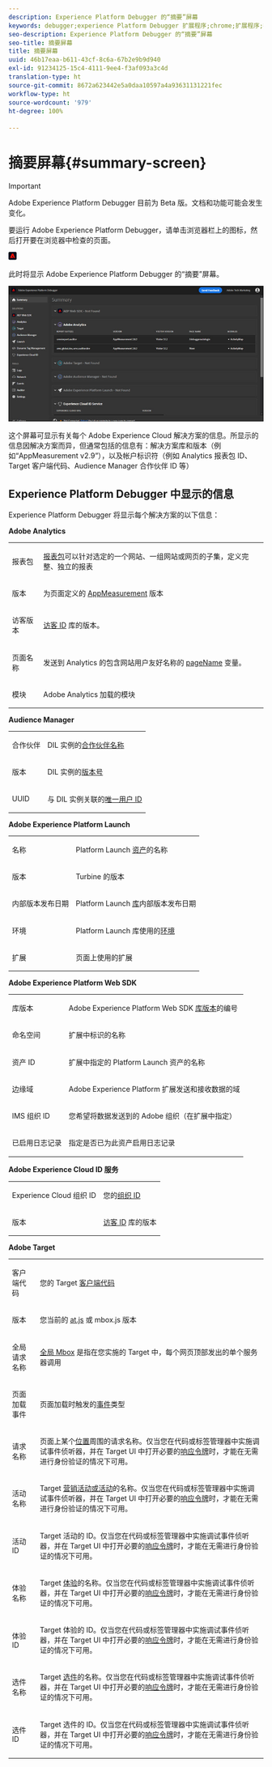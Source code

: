 ```yaml
---
description: Experience Platform Debugger 的“摘要”屏幕
keywords: debugger;experience Platform Debugger 扩展程序;chrome;扩展程序;摘要;调试;请求;摘要屏幕;解决方案;信息;analytics;target;dtm;audience manager;launch;id 服务
seo-description: Experience Platform Debugger 的“摘要”屏幕
seo-title: 摘要屏幕
title: 摘要屏幕
uuid: 46b17eaa-b611-43cf-8c6a-67b2e9b9d940
exl-id: 91234125-15c4-4111-9ee4-f3af093a3c4d
translation-type: ht
source-git-commit: 8672a623442e5a0daa10597a4a93631131221fec
workflow-type: ht
source-wordcount: '979'
ht-degree: 100%

---
```


# 摘要屏幕{#summary-screen}

>[!IMPORTANT]
>
>Adobe Experience Platform Debugger 目前为 Beta 版。文档和功能可能会发生变化。

要运行 Adobe Experience Platform Debugger，请单击浏览器栏上的图标，然后打开要在浏览器中检查的页面。

![](assets/start-icon.jpg)

此时将显示 Adobe Experience Platform Debugger 的“摘要”屏幕。

![](assets/summary.jpg)

这个屏幕可显示有关每个 Adobe Experience Cloud 解决方案的信息。所显示的信息因解决方案而异，但通常包括的信息有：解决方案库和版本（例如“AppMeasurement v2.9”），以及帐户标识符（例如 Analytics 报表包 ID、Target 客户端代码、Audience Manager 合作伙伴 ID 等）

## Experience Platform Debugger 中显示的信息

Experience Platform Debugger 将显示每个解决方案的以下信息：

**Adobe Analytics**

<table id="table_BEB9CC58E59D4D86BC895A8A51D84A2C"> 
 <tbody> 
  <tr> 
   <td colname="col1"> <p>报表包 </p> </td> 
   <td colname="col2"> <p><a href="https://experiencecloud.adobe.com/resources/help/zh_CN/reference/report_suites_admin.html" format="html" scope="external">报表包</a>可以针对选定的一个网站、一组网站或网页的子集，定义完整、独立的报表 </p> </td> 
  </tr> 
  <tr> 
   <td colname="col1"> <p>版本 </p> </td> 
   <td colname="col2"> <p>为页面定义的 <a href="https://experiencecloud.adobe.com/resources/help/zh_CN/sc/implement/appmeasure_mjs.html" format="html" scope="external">AppMeasurement</a> 版本 </p> </td> 
  </tr> 
  <tr> 
   <td colname="col1"> <p>访客版本 </p> </td> 
   <td colname="col2"> <p><a href="https://experiencecloud.adobe.com/resources/help/zh_CN/sc/implement/visid_analytics.html" format="html" scope="external">访客 ID</a> 库的版本。 </p> </td> 
  </tr> 
  <tr> 
   <td colname="col1"> <p>页面名称 </p> </td> 
   <td colname="col2"> <p>发送到 Analytics 的包含网站用户友好名称的 <a href="https://experiencecloud.adobe.com/resources/help/zh_CN/sc/implement/pageName.html" format="html" scope="external"> pageName</a> 变量。 </p> </td> 
  </tr> 
  <tr> 
   <td colname="col1"> <p>模块 </p> </td> 
   <td colname="col2"> <p>Adobe Analytics 加载的模块 </p> </td> 
  </tr> 
 </tbody> 
</table>

**Audience Manager**

<table id="table_784AEABADBDA4D14BB9A7A9CB9EF07C3"> 
 <tbody> 
  <tr> 
   <td colname="col1"> <p>合作伙伴 </p> </td> 
   <td colname="col2"> <p>DIL 实例的<a href="https://experiencecloud.adobe.com/resources/help/zh_CN/aam/r_dil_get_partner.html" format="html" scope="external">合作伙伴名称</a> </p> </td> 
  </tr> 
  <tr> 
   <td colname="col1"> <p>版本 </p> </td> 
   <td colname="col2"> <p>DIL 实例的<a href="https://experiencecloud.adobe.com/resources/help/zh_CN/aam/r_api_return_versions_dil.html" format="html" scope="external">版本号</a> </p> </td> 
  </tr> 
  <tr> 
   <td colname="col1"> <p>UUID </p> </td> 
   <td colname="col2"> <p>与 DIL 实例关联的<a href="https://experiencecloud.adobe.com/resources/help/zh_CN/aam/ids-in-aam.html" format="html" scope="external">唯一用户 ID</a> </p> </td> 
  </tr> 
 </tbody> 
</table>

**Adobe Experience Platform Launch**

<table id="table_E9574975444A407887E26514D1BB1601"> 
 <tbody> 
  <tr> 
   <td colname="col1"> <p>名称 </p> </td> 
   <td colname="col2"> <p>Platform Launch <a href="https://docs.adobe.com/content/help/zh-Hans/launch/using/reference/admin/companies-and-properties.html" format="https" scope="external">资产</a>的名称 </p> </td> 
  </tr> 
  <tr> 
   <td colname="col1"> <p>版本 </p> </td> 
   <td colname="col2"> <p>Turbine 的版本</a> </p> </td> 
  </tr> 
  <tr> 
   <td colname="col1"> <p>内部版本发布日期 </p> </td> 
   <td colname="col2"> <p>Platform Launch <a href="https://docs.adobe.com/content/help/zh-Hans/launch/using/reference/publish/libraries.html" format="https" scope="external">库</a>内部版本发布日期 </p> </td> 
  </tr> 
  <tr> 
   <td colname="col1"> <p>环境 </p> </td> 
   <td colname="col2"> <p>Platform Launch 库使用的<a href="https://docs.adobe.com/content/help/zh-Hans/launch/using/reference/publish/environments.html" format="https" scope="external">环境</a> </p> </td> 
  </tr> 
  <tr> 
   <td colname="col1"> <p>扩展 </p> </td> 
   <td colname="col2"> <p>页面上使用的扩展 </p> </td> 
  </tr> 
 </tbody> 
</table>

**Adobe Experience Platform Web SDK**

<table id="table_DC76D63FA6EF4891906B9E1D3E4A8A6C"> 
 <tbody> 
  <tr> 
   <td colname="col1"> <p>库版本 </p> </td> 
   <td colname="col2"> <p>Adobe Experience Platform Web SDK <a href="https://docs.adobe.com/content/help/zh-Hans/launch/using/extensions-ref/adobe-extension/aep-extension/overview.html" format="html" scope="external">库版本</a>的编号 </p> </td> 
  </tr> 
  <tr> 
   <td colname="col1"> <p>命名空间</p> </td> 
   <td colname="col2"> <p>扩展中标识的名称</p> </td> 
  </tr> 
  <tr> 
   <td colname="col1"> <p>资产 ID </p> </td> 
   <td colname="col2"> <p>扩展中指定的 Platform Launch 资产的名称 </p> </td> 
  </tr> 
  <tr> 
   <td colname="col1"> <p>边缘域 </p> </td> 
   <td colname="col2"> <p>Adobe Experience Platform 扩展发送和接收数据的域 </p> </td> 
  </tr> 
  <tr> 
   <td colname="col1"> <p>IMS 组织 ID </p> </td> 
   <td colname="col2"> <p>您希望将数据发送到的 Adobe 组织（在扩展中指定） </p> </td> 
  </tr> 
  <tr> 
   <td colname="col1"> <p>已启用日志记录 </p> </td> 
   <td colname="col2"> <p>指定是否已为此资产启用日志记录</p> </td> 
  </tr> 
 </tbody> 
</table>

**Adobe Experience Cloud ID 服务**

<table id="table_274CFCEFA8F34D16BB546B4669EC0209"> 
 <tbody> 
  <tr> 
   <td colname="col1"> <p>Experience Cloud 组织 ID </p> </td> 
   <td colname="col2"> <p>您的<a href="https://experiencecloud.adobe.com/resources/help/zh_CN/mcvid/" format="https" scope="external">组织 ID</a> </p> </td> 
  </tr> 
  <tr> 
   <td colname="col1"> <p>版本 </p> </td> 
   <td colname="col2"> <p><a href="https://experiencecloud.adobe.com/resources/help/zh_CN/sc/implement/visid_analytics.html" format="html" scope="external">访客 ID</a> 库的版本 </p> </td> 
  </tr> 
 </tbody> 
</table>

**Adobe Target**

<table id="table_D30E0CD20FB04E41862B22655136E043"> 
 <tbody> 
  <tr> 
   <td colname="col1"> <p>客户端代码 </p> </td> 
   <td colname="col2"> <p>您的 Target <a href="https://docs.adobe.com/content/help/zh-Hans/target/using/implement-target/client-side/deploy-at-js/implementing-target-without-a-tag-manager.html" format="html" scope="external">客户端代码</a> </p> </td> 
  </tr> 
  <tr> 
   <td colname="col1"> <p>版本 </p> </td> 
   <td colname="col2"> <p>您当前的 <a href="https://docs.adobe.com/content/help/zh-Hans/target/using/implement-target/client-side/target-atjs-versions.html" format="html" scope="external">at.js</a> 或 mbox.js 版本 </p> </td> 
  </tr> 
  <tr> 
   <td colname="col1"> <p>全局请求名称 </p> </td> 
   <td colname="col2"> <p><a href="https://docs.adobe.com/help/zh-Hans/target/using/implement-target/client-side/mbox-implement/global-mbox/understanding-global-mbox.html" format="html" scope="external">全局 Mbox</a> 是指在您实施的 Target 中，每个网页顶部发出的单个服务器调用 </p> </td> 
  </tr> 
  <tr> 
   <td colname="col1"> <p>页面加载事件 </p> </td> 
   <td colname="col2"> <p>页面加载时触发的<a href="https://docs.adobe.com/content/help/zh-Hans/launch/using/extensions-ref/adobe-extension/target-extension/overview.html" format="html" scope="external">事件</a>类型 </p> </td> 
  </tr> 
  <tr> 
   <td colname="col1"> <p>请求名称 </p> </td> 
   <td colname="col2"> <p>页面上某个<a href="https://docs.adobe.com/content/help/zh-Hans/target/using/implement-target/client-side/mbox-implement/global-mbox/understanding-global-mbox.html" format="html" scope="external">位置</a>周围的请求名称。仅当您在代码或标签管理器中实施调试事件侦听器，并在 Target UI 中打开必要的<a href="https://docs.adobe.com/content/help/zh-Hans/target/using/administer/response-tokens.html" format="html" scope="external">响应令牌</a>时，才能在无需进行身份验证的情况下可用。 </p> </td> 
  </tr> 
  <tr> 
   <td colname="col1"> <p>活动名称 </p> </td> 
   <td colname="col2"> <p>Target <a href="https://docs.adobe.com/content/help/zh-Hans/target/using/activities/activities.html" format="html" scope="external">营销活动或活动</a>的名称。仅当您在代码或标签管理器中实施调试事件侦听器，并在 Target UI 中打开必要的<a href="https://docs.adobe.com/content/help/zh-Hans/target/using/administer/response-tokens.html" format="html" scope="external">响应令牌</a>时，才能在无需进行身份验证的情况下可用。 </p> </td> 
  </tr> 
  <tr> 
   <td colname="col1"> <p>活动 ID </p> </td> 
   <td colname="col2"> <p>Target 活动的 ID。仅当您在代码或标签管理器中实施调试事件侦听器，并在 Target UI 中打开必要的<a href="https://docs.adobe.com/content/help/zh-Hans/target/using/administer/response-tokens.html" format="html" scope="external">响应令牌</a>时，才能在无需进行身份验证的情况下可用。 </p> </td> 
  </tr> 
  <tr> 
   <td colname="col1"> <p>体验名称 </p> </td> 
   <td colname="col2"> <p>Target <a href="https://docs.adobe.com/content/help/zh-Hans/target/using/experiences/experiences.html" format="html" scope="external">体验</a>的名称。仅当您在代码或标签管理器中实施调试事件侦听器，并在 Target UI 中打开必要的<a href="https://docs.adobe.com/content/help/zh-Hans/target/using/administer/response-tokens.html" format="html" scope="external">响应令牌</a>时，才能在无需进行身份验证的情况下可用。 </p> </td> 
  </tr> 
  <tr> 
   <td colname="col1"> <p>体验 ID </p> </td> 
   <td colname="col2"> <p>Target 体验的 ID。仅当您在代码或标签管理器中实施调试事件侦听器，并在 Target UI 中打开必要的<a href="https://docs.adobe.com/content/help/zh-Hans/target/using/administer/response-tokens.html" format="html" scope="external">响应令牌</a>时，才能在无需进行身份验证的情况下可用。 </p> </td> 
  </tr> 
  <tr> 
   <td colname="col1"> <p>选件名称</p> </td> 
   <td colname="col2"> <p>Target <a href="https://docs.adobe.com/content/help/zh-Hans/target/using/experiences/offers/manage-content.html" format="html" scope="external">选件</a>的名称。仅当您在代码或标签管理器中实施调试事件侦听器，并在 Target UI 中打开必要的<a href="https://docs.adobe.com/content/help/zh-Hans/target/using/administer/response-tokens.html" format="html" scope="external">响应令牌</a>时，才能在无需进行身份验证的情况下可用。 </p> </td> 
  </tr> 
  <tr> 
   <td colname="col1"> <p>选件 ID </p> </td> 
   <td colname="col2"> <p>Target 选件的 ID。仅当您在代码或标签管理器中实施调试事件侦听器，并在 Target UI 中打开必要的<a href="https://docs.adobe.com/content/help/zh-Hans/target/using/administer/response-tokens.html" format="html" scope="external">响应令牌</a>时，才能在无需进行身份验证的情况下可用。 </p> </td> 
  </tr> 
 </tbody> 
</table>
